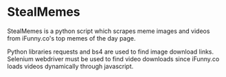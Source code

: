 # StealMemes

StealMemes is a python script which scrapes meme images and videos from iFunny.co's top memes of the day page.

Python libraries requests and bs4 are used to find image download links. Selenium webdriver must be used to find video downloads since iFunny.co loads videos dynamically through javascript.
